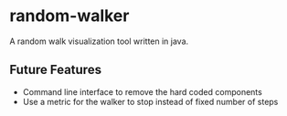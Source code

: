 # random-walker

A random walk visualization tool written in java.

## Future Features
- Command line interface to remove the hard coded components
- Use a metric for the walker to stop instead of fixed number of steps
